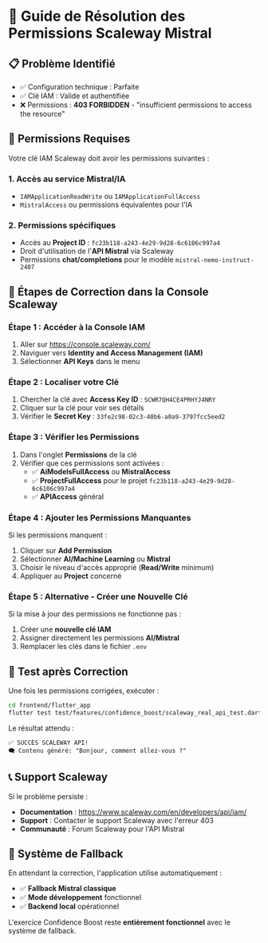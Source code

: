 # 🔑 Guide de Résolution des Permissions Scaleway Mistral

## 📋 **Problème Identifié**
- ✅ Configuration technique : Parfaite
- ✅ Clé IAM : Valide et authentifiée  
- ❌ Permissions : **403 FORBIDDEN** - "insufficient permissions to access the resource"

## 🎯 **Permissions Requises**

Votre clé IAM Scaleway doit avoir les permissions suivantes :

### **1. Accès au service Mistral/IA**
- `IAMApplicationReadWrite` ou `IAMApplicationFullAccess`
- `MistralAccess` ou permissions équivalentes pour l'IA

### **2. Permissions spécifiques**
- Accès au **Project ID** : `fc23b118-a243-4e29-9d28-6c6106c997a4`
- Droit d'utilisation de l'**API Mistral** via Scaleway
- Permissions **chat/completions** pour le modèle `mistral-nemo-instruct-2407`

## 🔧 **Étapes de Correction dans la Console Scaleway**

### **Étape 1 : Accéder à la Console IAM**
1. Aller sur https://console.scaleway.com/
2. Naviguer vers **Identity and Access Management (IAM)**
3. Sélectionner **API Keys** dans le menu

### **Étape 2 : Localiser votre Clé**
1. Chercher la clé avec **Access Key ID** : `SCWR7QH4CE4PRHYJ4NRY`
2. Cliquer sur la clé pour voir ses détails
3. Vérifier le **Secret Key** : `33fe2c98-02c3-40b6-a0a9-3797fcc5eed2`

### **Étape 3 : Vérifier les Permissions**
1. Dans l'onglet **Permissions** de la clé
2. Vérifier que ces permissions sont activées :
   - ✅ **AiModelsFullAccess** ou **MistralAccess**
   - ✅ **ProjectFullAccess** pour le projet `fc23b118-a243-4e29-9d28-6c6106c997a4`
   - ✅ **APIAccess** général

### **Étape 4 : Ajouter les Permissions Manquantes**
Si les permissions manquent :
1. Cliquer sur **Add Permission**
2. Sélectionner **AI/Machine Learning** ou **Mistral**
3. Choisir le niveau d'accès approprié (**Read/Write** minimum)
4. Appliquer au **Project** concerné

### **Étape 5 : Alternative - Créer une Nouvelle Clé**
Si la mise à jour des permissions ne fonctionne pas :
1. Créer une **nouvelle clé IAM**
2. Assigner directement les permissions **AI/Mistral**
3. Remplacer les clés dans le fichier `.env`

## 🚀 **Test après Correction**

Une fois les permissions corrigées, exécuter :
```bash
cd frontend/flutter_app
flutter test test/features/confidence_boost/scaleway_real_api_test.dart
```

Le résultat attendu :
```
✅ SUCCÈS SCALEWAY API!
🗨️ Contenu généré: "Bonjour, comment allez-vous ?"
```

## 📞 **Support Scaleway**

Si le problème persiste :
- **Documentation** : https://www.scaleway.com/en/developers/api/iam/
- **Support** : Contacter le support Scaleway avec l'erreur 403
- **Communauté** : Forum Scaleway pour l'API Mistral

## 🔄 **Système de Fallback**

En attendant la correction, l'application utilise automatiquement :
- ✅ **Fallback Mistral classique** 
- ✅ **Mode développement** fonctionnel
- ✅ **Backend local** opérationnel

L'exercice Confidence Boost reste **entièrement fonctionnel** avec le système de fallback.